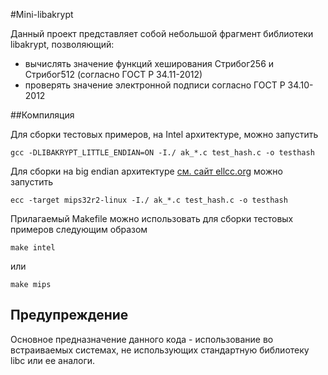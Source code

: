 #Mini-libakrypt

Данный проект представляет собой небольшой фрагмент библиотеки libakrypt,
позволяющий:

 - вычислять значение функций хеширования Стрибог256 и Стрибог512 (согласно ГОСТ Р 34.11-2012)
 - проверять значение электронной подписи согласно ГОСТ Р 34.10-2012


##Компиляция

Для сборки тестовых примеров, на Intel архитектуре, можно запустить

    gcc -DLIBAKRYPT_LITTLE_ENDIAN=ON -I./ ak_*.c test_hash.c -o testhash

Для сборки на big endian архитектуре [см. сайт ellcc.org](http://ellcc.org) можно запустить

    ecc -target mips32r2-linux -I./ ak_*.c test_hash.c -o testhash

Прилагаемый Makefile можно использовать для сборки тестовых примеров следующим образом

    make intel

или

    make mips

## Предупреждение

Основное предназначение данного кода - использование во встраиваемых системах,
не использующих стандартную библиотеку libc или ее аналоги.
